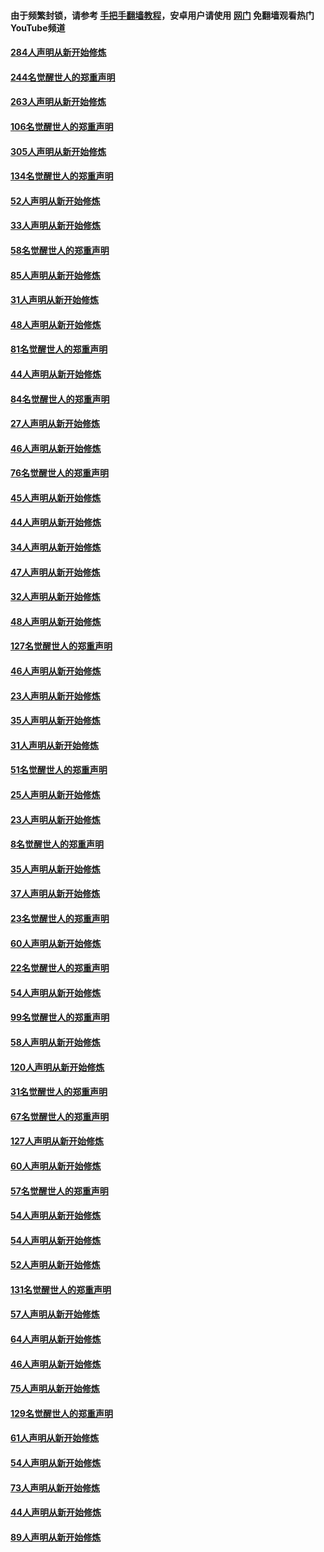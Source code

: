 #### 由于频繁封锁，请参考 [手把手翻墙教程](https://github.com/gfw-breaker/guides/wiki/)，安卓用户请使用 [网门](https://github.com/gfw-breaker/nogfw/blob/master/dl.md?t=04032000) 免翻墙观看热门YouTube频道 

#### [284人声明从新开始修炼](../pages/91/422707.md?t=04032000) 

#### [244名觉醒世人的郑重声明](../pages/91/422706.md?t=04032000) 

#### [263人声明从新开始修炼](../pages/91/422553.md?t=04032000) 

#### [106名觉醒世人的郑重声明](../pages/91/422552.md?t=04032000) 

#### [305人声明从新开始修炼](../pages/91/422153.md?t=04032000) 

#### [134名觉醒世人的郑重声明](../pages/91/422152.md?t=04032000) 

#### [52人声明从新开始修炼](../pages/91/421846.md?t=04032000) 

#### [33人声明从新开始修炼](../pages/91/421804.md?t=04032000) 

#### [58名觉醒世人的郑重声明](../pages/91/421845.md?t=04032000) 

#### [85人声明从新开始修炼](../pages/91/421769.md?t=04032000) 

#### [31人声明从新开始修炼](../pages/91/421763.md?t=04032000) 

#### [48人声明从新开始修炼](../pages/91/421605.md?t=04032000) 

#### [81名觉醒世人的郑重声明](../pages/91/421656.md?t=04032000) 

#### [44人声明从新开始修炼](../pages/91/421544.md?t=04032000) 

#### [84名觉醒世人的郑重声明](../pages/91/421543.md?t=04032000) 

#### [27人声明从新开始修炼](../pages/91/421465.md?t=04032000) 

#### [46人声明从新开始修炼](../pages/91/421454.md?t=04032000) 

#### [76名觉醒世人的郑重声明](../pages/91/421453.md?t=04032000) 

#### [45人声明从新开始修炼](../pages/91/421452.md?t=04032000) 

#### [44人声明从新开始修炼](../pages/91/421422.md?t=04032000) 

#### [34人声明从新开始修炼](../pages/91/421322.md?t=04032000) 

#### [47人声明从新开始修炼](../pages/91/421264.md?t=04032000) 

#### [32人声明从新开始修炼](../pages/91/421225.md?t=04032000) 

#### [48人声明从新开始修炼](../pages/91/421202.md?t=04032000) 

#### [127名觉醒世人的郑重声明](../pages/91/421224.md?t=04032000) 

#### [46人声明从新开始修炼](../pages/91/421203.md?t=04032000) 

#### [23人声明从新开始修炼](../pages/91/421138.md?t=04032000) 

#### [35人声明从新开始修炼](../pages/91/421122.md?t=04032000) 

#### [31人声明从新开始修炼](../pages/91/421081.md?t=04032000) 

#### [51名觉醒世人的郑重声明](../pages/91/421080.md?t=04032000) 

#### [25人声明从新开始修炼](../pages/91/421020.md?t=04032000) 

#### [23人声明从新开始修炼](../pages/91/420884.md?t=04032000) 

#### [8名觉醒世人的郑重声明](../pages/91/420883.md?t=04032000) 

#### [35人声明从新开始修炼](../pages/91/420809.md?t=04032000) 

#### [37人声明从新开始修炼](../pages/91/420766.md?t=04032000) 

#### [23名觉醒世人的郑重声明](../pages/91/420765.md?t=04032000) 

#### [60人声明从新开始修炼](../pages/91/420727.md?t=04032000) 

#### [22名觉醒世人的郑重声明](../pages/91/420726.md?t=04032000) 

#### [54人声明从新开始修炼](../pages/91/420529.md?t=04032000) 

#### [99名觉醒世人的郑重声明](../pages/91/420528.md?t=04032000) 

#### [58人声明从新开始修炼](../pages/91/420198.md?t=04032000) 

#### [120人声明从新开始修炼](../pages/91/420141.md?t=04032000) 

#### [31名觉醒世人的郑重声明](../pages/91/420197.md?t=04032000) 

#### [67名觉醒世人的郑重声明](../pages/91/420140.md?t=04032000) 

#### [127人声明从新开始修炼](../pages/91/420082.md?t=04032000) 

#### [60人声明从新开始修炼](../pages/91/420081.md?t=04032000) 

#### [57名觉醒世人的郑重声明](../pages/91/420080.md?t=04032000) 

#### [54人声明从新开始修炼](../pages/91/419533.md?t=04032000) 

#### [54人声明从新开始修炼](../pages/91/419532.md?t=04032000) 

#### [52人声明从新开始修炼](../pages/91/419531.md?t=04032000) 

#### [131名觉醒世人的郑重声明](../pages/91/419530.md?t=04032000) 

#### [57人声明从新开始修炼](../pages/91/419430.md?t=04032000) 

#### [64人声明从新开始修炼](../pages/91/419429.md?t=04032000) 

#### [46人声明从新开始修炼](../pages/91/419428.md?t=04032000) 

#### [75人声明从新开始修炼](../pages/91/419427.md?t=04032000) 

#### [129名觉醒世人的郑重声明](../pages/91/419426.md?t=04032000) 

#### [61人声明从新开始修炼](../pages/91/419198.md?t=04032000) 

#### [54人声明从新开始修炼](../pages/91/419197.md?t=04032000) 

#### [73人声明从新开始修炼](../pages/91/419196.md?t=04032000) 

#### [44人声明从新开始修炼](../pages/91/419075.md?t=04032000) 

#### [89人声明从新开始修炼](../pages/91/419074.md?t=04032000) 

